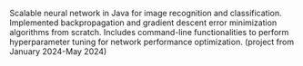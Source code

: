 Scalable neural network in Java for image recognition and classification.
Implemented backpropagation and gradient descent error minimization algorithms from scratch.
Includes command-line functionalities to perform hyperparameter tuning for network performance optimization. (project from January 2024-May 2024)
